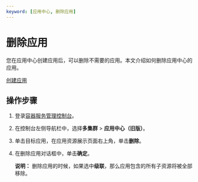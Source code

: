```yaml
---
keyword: [应用中心, 删除应用]
---
```


# 删除应用

您在应用中心创建应用后，可以删除不需要的应用。本文介绍如何删除应用中心的应用。

[创建应用](/cn.zh-CN/Kubernetes集群用户指南/应用中心（旧版）/应用管理/创建应用.md)

## 操作步骤

1.  登录[容器服务管理控制台](https://cs.console.aliyun.com)。

2.  在控制台左侧导航栏中，选择**多集群** \> **应用中心（旧版）**。

3.  单击目标应用，在应用资源展示页面右上角，单击**删除**。

4.  在删除应用对话框中，单击**确定**。

    **说明：** 删除应用的时候，如果选中**级联**，那么应用包含的所有子资源将被全部移除。


